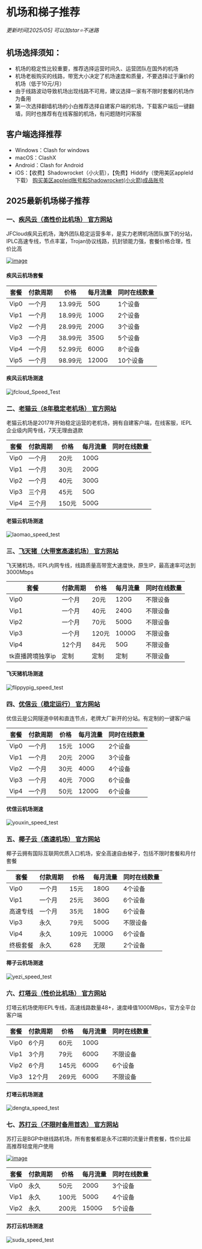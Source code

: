 
# 机场和梯子推荐

*更新时间[2025/05] 可以加star⭐不迷路*


## 机场选择须知：
- 机场的稳定性比较重要，推荐选择运营时间久、运营团队在国外的机场
- 机场老板购买的线路，带宽大小决定了机场速度和质量，不要选择过于廉价的机场（低于10元/月）
- 由于线路波动导致机场出现线路不可用，建议选择一家有不限时套餐的机场作为备用
- 第一次选择翻墙机场的小白推荐选择自建客户端的机场，下载客户端后一键翻墙，同时也推荐有在线客服的机场，有问题随时问客服

## 客户端选择推荐
- Windows：Clash for windows
- macOS：ClashX
- Android：Clash for Android
- iOS：【收费】Shadowrocket（小火箭），【免费】Hiddify（使用美区appleId下载） [购买美区appleid账号和Shadowrocket(小火箭)成品账号](https://xiaohuojian8.com/aff/5339.html)

## 2025最新机场梯子推荐

### 一、[疾风云（高性价比机场） 官方网站](https://jif44.net/auth/register?code=zm1Z)

JFCloud疾风云机场，海外团队稳定运营多年，是实力老牌机场团队旗下的分站，IPLC高速专线，节点丰富，Trojan协议线路，抗封锁能力强，套餐价格合理，性价比高


[![image](https://github.com/user-attachments/assets/bcf807e9-44bd-4825-9f2c-0fd6ae7e1324)](https://jif44.net/auth/register?code=zm1Z)

#### 疾风云机场套餐
| 套餐 | 付款周期 | 价格 | 每月流量 | 同时在线数量 |
| --- | --- | --- | --- | --- |
| Vip0 | 一个月 | 13.99元 | 50G | 1个设备 |
| Vip1 | 一个月 | 18.99元 | 100G | 2个设备 |
| Vip2 | 一个月 | 28.99元 | 200G | 3个设备 |
| Vip3 | 一个月 | 38.99元 | 350G | 5个设备 |
| Vip4 | 一个月 | 52.99元 | 600G | 8个设备 |
| Vip5 | 一个月 | 98.99元 | 1200G | 10个设备 |

#### 疾风云机场测速
![jfcloud_Speed_Test](https://github.com/user-attachments/assets/3883bb46-48fc-4440-bc33-705e56293465)


### 二、[老猫云（8年稳定老机场） 官方网站](https://laomao.biz/?path=register&code=zTjmRwqk)

老猫云机场是2017年开始稳定运营的老机场，拥有自建客户端，在线客服，IEPL企业级内网专线，7天无理由退款

| 套餐 | 付款周期 | 价格 | 每月流量 | 同时在线数量 |
| --- | --- | --- | --- | --- |
| Vip0 | 一个月 | 20元 | 100G |  |
| Vip1 | 一个月 | 30元 | 200G |  |
| Vip2 | 一个月 | 40元 | 300G |  |
| Vip3 | 三个月 | 45元 | 50G |  |
| Vip4 | 三个月 | 150元 | 500G |  |

#### 老猫云机场测速
![laomao_speed_test](https://github.com/user-attachments/assets/c935eec4-9b3d-4b29-8f6e-92718104f008)


### 三、[飞天猪（大带宽高速机场） 官方网站](https://fliggycloud.cc/#/register?code=S9jZqY2O)

飞天猪机场，IEPL内网专线，线路质量高带宽大速度快，原生IP，最高速率可达到3000Mbps

| 套餐 | 付款周期 | 价格 | 每月流量 | 同时在线数量 |
| --- | --- | --- | --- | --- |
| Vip0 | 一个月 | 20元 | 120G | 不限设备 |
| Vip1 | 一个月 | 40元 | 240G | 不限设备 |
| Vip2 | 一个月 | 70元 | 500G | 不限设备 |
| Vip3 | 一个月 | 120元 | 1000G | 不限设备 |
| Vip4 | 12个月 | 84元 | 50G | 不限设备 |
| tk直播跨境独享ip | 定制 | 定制 | 定制 | 不限设备 |


#### 飞天猪机场测速
![flippypig_speed_test](https://github.com/user-attachments/assets/00f5325a-a519-4bb4-ae3d-891b92d96a2f)


### 四、[优信云（稳定运行） 官方网站](https://www.xn--9kqrm7t.net/#/register?code=tYGQbDI3)
优信云是公网隧道中转和直连节点，老牌大厂新开的分站。有定制的一键客户端

| 套餐 | 付款周期 | 价格 | 每月流量 | 同时在线数量 |
| --- | --- | --- | --- | --- |
| Vip0 | 一个月 | 15元 | 100G | 2个设备 |
| Vip1 | 一个月 | 20元 | 200G | 3个设备 |
| Vip2 | 一个月 | 30元 | 400G | 4个设备 |
| Vip3 | 一个月 | 40元 | 700G | 6个设备 |
| Vip4 | 一个月 | 50元 | 1200G | 6个设备 |

#### 优信云机场测速
![youxin_speed_test](https://github.com/user-attachments/assets/ac1fe458-f439-48dd-bc44-68cd15e619e0)

### 五、[椰子云（高速机场） 官方网站](https://coconut.trafficmanager.net/#/register?code=ZGBX1Rpj)
椰子云拥有国际互联网优质入口机场，安全高速自由梯子，包括不限时套餐和月付套餐

| 套餐 | 付款周期 | 价格 | 每月流量 | 同时在线数量 |
| --- | --- | --- | --- | --- |
| Vip0 | 一个月 | 15元 | 180G | 4个设备 |
| Vip1 | 一个月 | 25元 | 360G | 6个设备 |
| 高速专线 | 一个月 | 35元 | 180G | 6个设备 |
| Vip3 | 永久 | 79元 | 500G | 不限设备 |
| Vip4 | 永久 | 109元 | 1000G | 6个设备 |
| 终极套餐 | 永久 | 628 | 无限 | 2个设备 |


#### 椰子云机场测速
![yezi_speed_test](https://github.com/user-attachments/assets/a213010d-6839-4bb3-b7b2-4ce344898388)


### 六、[灯塔云（性价比机场） 官方网站](https://dengta.xn--xhq8sm16c5ls.com/#/register?code=IS8942S1)
灯塔云机场使用IEPL专线，高速线路数量48+，速度峰值1000MBps，官方全平台客户端

| 套餐 | 付款周期 | 价格 | 每月流量 | 同时在线数量 |
| --- | --- | --- | --- | --- |
| Vip0 | 6个月 | 60元 | 100G |  |
| Vip1 | 3个月 | 79元 | 600G | 不限设备 |
| Vip2 | 6个月 | 145元 | 600G | 6个设备 |
| Vip3 | 12个月 | 269元 | 600G | 不限设备 |


#### 灯塔云机场测速
![dengta_speed_test](https://github.com/user-attachments/assets/ef37ba6d-54e8-4e5e-8cb6-6df4bb7add5d)


### 七、[苏打云（不限时备用首选） 官方网站](https://a1.soda08.cc/register?code=QlGMppj1)
苏打云是BGP中继线路机场，所有套餐都是永不过期的流量计费套餐，性价比超高推荐轻度用户使用

[![image](https://github.com/user-attachments/assets/4bac04ce-823a-4c5c-a7b1-df5a99c04ed8)](https://a1.soda08.cc/register?code=QlGMppj1)

| 套餐 | 付款周期 | 价格 | 每月流量 | 同时在线数量 |
| --- | --- | --- | --- | --- |
| Vip0 | 永久 | 50元 | 200G | 3个设备 |
| Vip1 | 永久 | 100元 | 500G | 4个设备 |
| Vip2 | 永久 | 200元 | 1500G | 5个设备 |

#### 苏打云机场测速
![suda_speed_test](https://github.com/user-attachments/assets/373631ef-1c23-405f-b97e-5fca0b867a3d)


